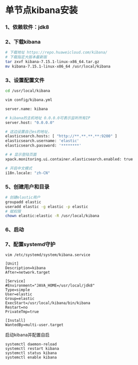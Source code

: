 # 单节点kibana安装

### 1、依赖软件：jdk8

### 2、下载kibana

```bash
# 下载地址 https://repo.huaweicloud.com/kibana/
# 下载指定大版本最新版
tar zxvf kibana-7.15.1-linux-x86_64.tar.gz
mv kibana-7.15.1-linux-x86_64 /usr/local/kibana
```

### 3、设置配置文件

```bash
cd /usr/local/kibana

vim config/kibana.yml

server.name: kibana

# kibana的主机地址 0.0.0.0可表示监听所有IP
server.host: "0.0.0.0"

# 这边设置自己es的地址，
elasticsearch.hosts: [ "http://**.**.**.**:9200" ]
elasticsearch.username: 'elastic'
elasticsearch.password: '********'

# # 显示登陆页面
xpack.monitoring.ui.container.elasticsearch.enabled: true

# 开启中文模式
i18n.locale: "zh-CN"

```



### 5、创建用户和目录

```bash
# 创建elastic用户
groupadd elastic
useradd elastic -g elastic -p elastic
# 赋权限
chown elastic:elastic -R /usr/local/kibana
```

### 6、启动

### 7、配置systemd守护

`vim /etc/systemd/system/kibana.service`

```
[Unit]
Description=kibana
After=network.target

[Service]
#Environment="JAVA_HOME=/usr/local/jdk8"
Type=simple
User=elastic
Group=elastic
ExecStart=/usr/local/kibana/bin/kibana
Restart=no
PrivateTmp=true

[Install]
WantedBy=multi-user.target
```

启动kibana并配置自启
```
systemctl daemon-reload
systemctl restart kibana
systemctl status kibana
systemctl enable kibana

```
